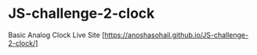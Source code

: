 # JS-challenge-2-clock
Basic Analog Clock 
Live Site [https://anoshasohail.github.io/JS-challenge-2-clock/]
